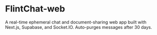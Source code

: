 # FlintChat-web
A real-time ephemeral chat and document-sharing web app built with Next.js, Supabase, and Socket.IO. Auto-purges messages after 30 days.
